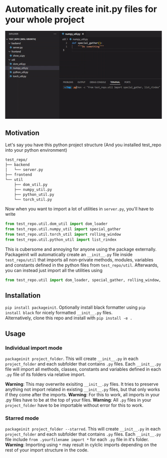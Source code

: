 # Automatically create __init__.py files for your whole project
![](packageinit.gif)
## Motivation
Let's say you have this python project structure (And you installed test_repo into your python environment)
```
test_repo/
├── backend
│   └── server.py
├── frontend
└── util
    ├── dom_util.py
    ├── numpy_util.py
    ├── python_util.py
    └── torch_util.py
```
Now when you want to import a lot of utilities in `server.py`, you'll have to write
```python
from test_repo.util.dom_util import dom_loader
from test_repo.util.numpy_util import special_gather
from test_repo.util.torch_util import rolling_window
from test_repo.util.python_util import list_rindex
```
This is cubersome and annoying for anyone using the package externally. Packageinit will automatically create an `__init__.py` file inside `test_repo/util` that imports all non-private methods, modules, variables and constants defined in the python files from `test_repo/util`. Afterwards, you can instead just import all the utilities using
```python
from test_repo.util import dom_loader, special_gather, rolling_window, list_rindex
```
## Installation
`pip install packageinit`. Optionally install black formatter using `pip install black` for nicely formatted `__init__.py` files.  
Alternatively, clone this repo and install with `pip install -e .`
## Usage
### Individual import mode
`packageinit project_folder`. This will create `__init__.py` in each `project_folder` and each subfolder that contains `.py` files. Each `__init__.py` file will import all methods, classes, constants and variables defined in each `.py` file of its folders via relative import.

**Warning**: This may overwrite exisiting `__init__.py` files. It tries to preserve anything not import related in existing `__init__.py` files, but that only works if they come after the imports.
**Warning**: For this to work, all imports in your .py files have to be at the top of your files.
**Warning**: All `.py` files in your `project_folder` have to be importable without error for this to work.

### Starred mode
`packageinit project_folder --starred`. This will create `__init__.py` in each `project_folder` and each subfolder that contains `.py` files. Each `__init__.py` file include `from .yourfilename import *` for each `.py` file in it's folder.
**Warning**: Importing using `*` may result in cylclic imports depending on the rest of your import structure in the code.